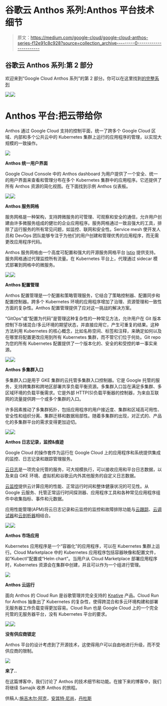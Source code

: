 # 谷歌云 Anthos 系列:Anthos 平台技术细节

> 原文：<https://medium.com/google-cloud/google-cloud-anthos-series-f12e91c8c928?source=collection_archive---------0----------------------->

## 谷歌云 Anthos 系列:第 2 部分

欢迎来到“Google Cloud Anthos 系列”的第 2 部分。你可以在这里找到[的完整系列](/google-cloud/google-cloud-anthos-series-23b9a35e9179)

![](img/0bded576395b29162747489e2c3f370b.png)![](img/40e791d7c4f742530bc8ac9d51748434.png)

# **Anthos 平台:把云带给你**

Anthos 通过 Google Cloud 支持的控制平面，统一了跨多个 Google Cloud 区域、内部和多个公共云中的 Kubernetes 集群上运行的应用程序的管理，以实现大规模的一致操作。

![](img/036467a62754a5f59e63cfe17f455da2.png)

**Anthos 统一用户界面**

Google Cloud Console 中的 Anthos dashboard 为用户提供了一个安全、统一的用户界面来查看和管理分布在多个 Kubernetes 集群中的应用程序。它还提供了所有 Anthos 资源的简化视图。在下面找到示例 Anthos 仪表板。

![](img/d94c516c4ba1eb32735936bd34beb2bf.png)![](img/aee77d9ad9d02589aa854af61ebff400.png)

**Anthos 服务网格**

服务网格是一种架构，支持跨微服务的可管理、可观察和安全的通信，允许用户创建由许多微服务组成的健壮的企业应用程序。服务网格通过一致且强大的工具，排除了运行服务的所有常见问题，如监控、联网和安全性。Service mesh 使开发人员和 DevOps 团队能够专注于为他们的用户创建和管理优秀的应用程序，而无需更改应用程序代码。

Anthos 服务网格由一个高度可配置和强大的开源服务网格平台 [Istio](https://istio.io/) 提供支持。服务网格通过代理监控所有流量。在 Kubernetes 平台上，代理通过 sidecar 模式部署到网格中的微服务。

![](img/1f4d064fd050862eb177e51cdd583949.png)![](img/1df13964df86775e562101b4bbf8fb38.png)

**Anthos 配置管理**

Anthos 配置管理是一个配置和策略管理服务，它结合了策略控制器、配置同步和配置控制器。跨多个 Kubernetes 环境的应用程序增加了治理、资源管理和一致性方面的复杂性。Anthos 配置管理提供了应对这一挑战的解决方案。

“GitOps”或“配置为代码”是管理这种复杂性的一种常见方法，允许用户在 Git 版本控制下存储混合/多云环境的期望状态，并直接应用它，产生可重复的结果。这种方法利用 Kubernetes 的核心概念，比如名称空间、标签和注释，来确定如何以及在哪里将配置更改应用到所有 Kubernetes 集群，而不管它们位于何处。Git repo 为您的所有 Kubernetes 配置提供了一个版本化的、安全的和受控的单一事实来源。

![](img/c9e1502f67af85d3f9d193bbe6ea8c45.png)![](img/33d2dfd1ba05993475798b7591502f7d.png)

**Anthos 多集群入口**

多集群入口是用于 GKE 集群的云托管多集群入口控制器。它是 Google 托管的服务，支持跨集群和跨地区部署共享负载平衡资源。多集群入口旨在满足多集群、多区域环境的负载平衡需求。它是外部 HTTP(S)负载平衡器的控制器，为来自互联网的流量提供跨一个或多个集群的入口。

许多因素推动了多集群拓扑，包括应用程序的用户接近度、集群和区域高可用性、安全性和组织分离、集群迁移和数据局部性。随着多集群的出现，对正式的、产品化的多集群平台的需求变得更加迫切。

![](img/46508ab5f440a1cd5dc09db2b6961431.png)![](img/d701192ff2ca9d6ce05d339ac2ae5d08.png)

**Anthos 日志记录，监控&痕迹**

Google Cloud 的操作套件为运行在 Google Cloud 上的应用程序和系统提供集成的监控、日志记录和跟踪管理服务。

[云日志](https://cloud.google.com/logging)是一项完全托管的服务，可大规模执行，可以接收应用和平台日志数据，以及来自 GKE 环境、虚拟机和谷歌云内外其他服务的自定义日志数据。

[云监控](https://cloud.google.com/monitoring)提供云计算应用的性能、正常运行时间和整体健康状况的可见性。从 Google 云服务、托管正常运行时间探测器、应用程序工具和各种常见应用程序组件中收集指标、事件和元数据。

应用性能管理(APM)将云日志记录和云监控的监控和故障排除功能与[云跟踪](https://cloud.google.com/trace)、[云调试器](https://cloud.google.com/debugger)和[云剖析器](https://cloud.google.com/profiler)相结合。

![](img/1a3c52f90f71cd49e4a2ccdef3819001.png)![](img/e8ddc42f13d82d45f57de952900f2067.png)

**Anthos 市场应用**

Kubernetes 应用程序是一个“容器化”的应用程序，可以在 Kubernetes 集群上运行。Cloud Marketplace 中的 Kubernetes 应用程序包括容器映像和配置文件，如“Kubectl”配置或“Helm chart”。当用户从 Cloud Marketplace 部署应用程序时，Kubernetes 资源会在集群中创建，并且可以作为一个组进行管理。

![](img/44f1a4b7e00f29f734db735cc1c711fe.png)

**Anthos 云运行**

面向 Anthos 的 Cloud Run 是谷歌管理并完全支持的 [Knative](https://knative.dev/) 产品。Cloud Run for Anthos 抽象出了 Kubernetes 的复杂性，使得跨混合和多云环境构建和部署无服务器工作负载变得更加容易。Cloud Run 也是 Google Cloud 上的一个完全托管的无服务器平台，没有 Kubernetes 平台的要求。

![](img/1ee46af506e3d8a4099ec7994b8ffb06.png)![](img/c1a08317c00df63130851f0ae4be1f33.png)

**没有供应商锁定**

Anthos 平台的设计考虑到了开源技术，这使得用户可以自由地进行升级，而不受供应商的限制。

![](img/ed2c9b40f856aa1c983499c6ed05069f.png)

**来了..**

在这篇博客中，我们讨论了 Anthos 的技术细节和功能。在接下来的博客中，我们将继续 Samajik 收养 Anthos 的旅程。

供稿人:[施吉木尔·阿克](https://medium.com/u/41b475b881ff?source=post_page-----f12e91c8c928--------------------------------)，[安其特·尼尚](https://medium.com/u/2d47f7f3f8e2?source=post_page-----f12e91c8c928--------------------------------)，[丹杜斯](https://medium.com/u/71d9487165c6?source=post_page-----f12e91c8c928--------------------------------)